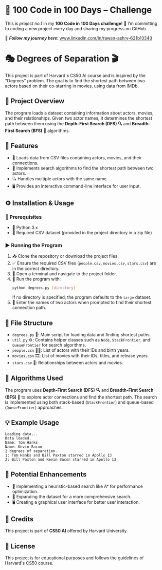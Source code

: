 # 🎯 100 Code in 100 Days – Challenge 

This is *project no.1* in my **100 Code in 100 Days challenge!** 🚀 I’m committing to coding a new project every day and sharing my progress on GitHub.

📌 ***Follow my journey here***: [www.linkedin.com/in/rawan-ashry-621b10343
](https://www.linkedin.com/in/rawan-ashry-621b10343?utm_source=share&utm_campaign=share_via&utm_content=profile&utm_medium=android_app)
# 🎭 Degrees of Separation 🎬

This project is part of Harvard's CS50 AI course and is inspired by the "Degrees" problem. The goal is to find the shortest path between two actors based on their co-starring in movies, using data from IMDb.

## 📌 Project Overview

The program loads a dataset containing information about actors, movies, and their relationships. Given two actor names, it determines the shortest path between them using the **Depth-First Search (DFS) 🔍** and **Breadth-First Search (BFS) 🔎** algorithms.

## 🚀 Features
- 📂 Loads data from CSV files containing actors, movies, and their connections.
- 🔄 Implements search algorithms to find the shortest path between two actors.
- 🔍 Handles multiple actors with the same name.
- 🖥️ Provides an interactive command-line interface for user input.

## ⚙️ Installation & Usage
### 📌 Prerequisites
- 🐍 Python 3.x
- 📄 Required CSV dataset (provided in the project directory in a zip file)

### ▶️ Running the Program
1. 📥 Clone the repository or download the project files.
2. ✅ Ensure the required CSV files (`people.csv`, `movies.csv`, `stars.csv`) are in the correct directory.
3. 🔗 Open a terminal and navigate to the project folder.
4. 🏃 Run the program with:
   ```sh
   python degrees.py [directory]
   ```
   If no directory is specified, the program defaults to the `large` dataset.
5. 🎤 Enter the names of two actors when prompted to find their shortest connection path.

## 📁 File Structure
- `degrees.py` 📝: Main script for loading data and finding shortest paths.
- `util.py` ⚙️: Contains helper classes such as `Node`, `StackFrontier`, and `QueueFrontier` for search algorithms.
- `people.csv` 🧑‍🎭: List of actors with their IDs and birth years.
- `movies.csv` 🎞️: List of movies with their IDs, titles, and release years.
- `stars.csv` 🌟: Relationships between actors and movies.

## 🧠 Algorithms Used
The program uses **Depth-First Search (DFS) 🔍** and **Breadth-First Search (BFS) 🔎** to explore actor connections and find the shortest path. The search is implemented using both stack-based (`StackFrontier`) and queue-based (`QueueFrontier`) approaches.

## 💡 Example Usage
```
Loading data...
Data loaded.
Name: Tom Hanks
Name: Kevin Bacon
2 degrees of separation.
1: Tom Hanks and Bill Paxton starred in Apollo 13
2: Bill Paxton and Kevin Bacon starred in Apollo 13
```

## 🔧 Potential Enhancements
- 🚀 Implementing a heuristic-based search like A* for performance optimization.
- 🎥 Expanding the dataset for a more comprehensive search.
- 🖥️ Creating a graphical user interface for better user interaction.

## 📜 Credits
This project is part of **CS50 AI** offered by Harvard University.

## 📝 License
This project is for educational purposes and follows the guidelines of Harvard's CS50 course.

